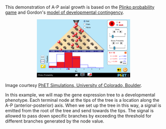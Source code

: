 This demonstration of A-P axial growth is based on the [Plinko probability game](https://phet.colorado.edu/en/simulation/plinko-probability) and Gordon's [model of developmental contingency](https://books.google.com/books/about/The_Hierarchical_Genome_and_Differentiat.html?id=KcmSteToLQAC&printsec=frontcover&source=kp_read_button#v=onepage&q&f=false).  
  
<p align="center">
  <img width="300" height="188" src="https://github.com/devoworm/Triangular-State-Machines-TSM/blob/master/A-P%20segmentation%20Plinko%20tree/plinko-probability-600.png">
</p>

Image courtesy [PhET Simulations, University of Colorado, Boulder](https://en.wikipedia.org/wiki/PhET_Interactive_Simulations).

In this example, we will map the gene expression tree to a developmental phenotype. Each terminal node at the tips of the tree is a location along the A-P (anterior-posterior) axis. When we set up the tree in this way, a signal is emitted from the root of the tree and send towards the tips. The signal is allowed to pass down specific branches by exceeding the threshold for different branches generated by the node value.



